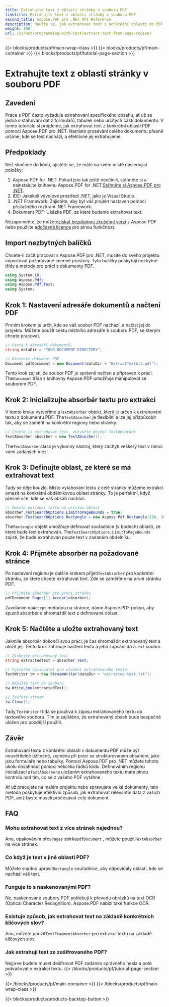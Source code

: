 ```yaml
---
title: Extrahujte text z oblasti stránky v souboru PDF
linktitle: Extrahujte text z oblasti stránky v souboru PDF
second_title: Aspose.PDF pro .NET API Reference
description: Naučte se, jak extrahovat text z konkrétní oblasti do PDF pomocí Aspose.PDF for .NET, pomocí tohoto podrobného průvodce. Efektivně shromažďujte a ukládejte text z vašich dokumentů.
weight: 190
url: /cs/net/programming-with-text/extract-text-from-page-region/
---
```


{{< blocks/products/pf/main-wrap-class >}}
{{< blocks/products/pf/main-container >}}
{{< blocks/products/pf/tutorial-page-section >}}

# Extrahujte text z oblasti stránky v souboru PDF

## Zavedení

Práce s PDF často vyžaduje extrahování specifického obsahu, ať už se jedná o stahování dat z formulářů, tabulek nebo určitých částí dokumentu. V tomto tutoriálu si projdeme, jak extrahovat text z konkrétní oblasti PDF pomocí Aspose.PDF pro .NET. Namísto prosévání celého dokumentu přesně určíme, kde se text nachází, a efektivně jej extrahujeme.

## Předpoklady

Než skočíme do kódu, ujistěte se, že máte na svém místě následující položky:

1.  Aspose.PDF for .NET: Pokud jste tak ještě neučinili, stáhněte si a nainstalujte knihovnu Aspose.PDF for .NET.[Stáhněte si Aspose.PDF pro .NET](https://releases.aspose.com/pdf/net/).
2. IDE: Jakékoli vývojové prostředí .NET, jako je Visual Studio.
3. .NET Framework: Zajistěte, aby byl váš projekt nastaven pomocí příslušného rozhraní .NET Framework.
4. Dokument PDF: Ukázka PDF, ze které budeme extrahovat text.

 Nezapomeňte, že můžete[získat bezplatnou zkušební verzi](https://releases.aspose.com/) z Aspose.PDF nebo použijte a[dočasná licence](https://purchase.aspose.com/temporary-license/) pro plnou funkčnost.

## Import nezbytných balíčků

Chcete-li začít pracovat s Aspose.PDF pro .NET, musíte do svého projektu importovat požadované jmenné prostory. Tyto balíčky poskytují nezbytné třídy a metody pro práci s dokumenty PDF.

```csharp
using System.IO;
using Aspose.Pdf;
using Aspose.Pdf.Text;
using System;
```

## Krok 1: Nastavení adresáře dokumentů a načtení PDF

Prvním krokem je určit, kde se váš soubor PDF nachází, a načíst jej do projektu. Můžete použít cestu místního adresáře k souboru PDF, se kterým chcete pracovat.

```csharp
// Cesta k adresáři dokumentů.
string dataDir = "YOUR DOCUMENT DIRECTORY";

// Otevřete dokument PDF
Document pdfDocument = new Document(dataDir + "ExtractTextAll.pdf");
```

 Tento krok zajistí, že soubor PDF je správně načten a připraven k práci. The`Document` třída z knihovny Aspose.PDF umožňuje manipulovat se souborem PDF.

## Krok 2: Inicializujte absorbér textu pro extrakci

 V tomto kroku vytvoříme a`TextAbsorber` objekt, který je určen k extrahování textu z dokumentu PDF. The`TextAbsorber` je flexibilní a lze jej přizpůsobit tak, aby se zaměřil na konkrétní regiony nebo stránky.

```csharp
// Chcete-li extrahovat text, vytvořte objekt TextAbsorber
TextAbsorber absorber = new TextAbsorber();
```

 The`TextAbsorber`class je výkonný nástroj, který zachytí veškerý text v rámci vámi zadaných mezí.

## Krok 3: Definujte oblast, ze které se má extrahovat text

Tady se děje kouzlo. Místo vytahování textu z celé stránky můžeme extrakci omezit na konkrétní obdélníkovou oblast stránky. To je perfektní, když přesně víte, kde se váš obsah nachází.

```csharp
// Omezte extrakci textu na určitou oblast
absorber.TextSearchOptions.LimitToPageBounds = true;
absorber.TextSearchOptions.Rectangle = new Aspose.Pdf.Rectangle(100, 200, 250, 350);
```

 The`Rectangle` objekt umožňuje definovat souřadnice (v bodech) oblasti, ze které bude text extrahován. The`TextSearchOptions.LimitToPageBounds` zajistí, že bude extrahován pouze text v zadaném obdélníku.

## Krok 4: Přijměte absorbér na požadované stránce

 Po nastavení regionu je dalším krokem přijetí`TextAbsorber` pro konkrétní stránku, ze které chcete extrahovat text. Zde se zaměříme na první stránku PDF.

```csharp
// Přijměte absorbér pro první stránku
pdfDocument.Pages[1].Accept(absorber);
```

 Zavoláním na`Accept` metodou na stránce, dáme Aspose.PDF pokyn, aby spustil absorbér a shromáždil text z definované oblasti.

## Krok 5: Načtěte a uložte extrahovaný text

 Jakmile absorbér dokončí svou práci, je čas shromáždit extrahovaný text a uložit jej. Tento krok zahrnuje načtení textu a jeho zapsání do a`.txt` soubor.

```csharp
// Získejte extrahovaný text
string extractedText = absorber.Text;

// Vytvořte spisovatel pro uložení extrahovaného textu
TextWriter tw = new StreamWriter(dataDir + "extracted-text.txt");

// Napište text do souboru
tw.WriteLine(extractedText);

// Zavřete stream
tw.Close();
```

 Tady,`TextWriter` třída se používá k zápisu extrahovaného textu do textového souboru. Tím je zajištěno, že extrahovaný obsah bude bezpečně uložen pro pozdější použití.

## Závěr

 Extrahování textu z konkrétní oblasti v dokumentu PDF může být neuvěřitelně užitečné, zejména při práci se strukturovaným obsahem, jako jsou formuláře nebo tabulky. Pomocí Aspose.PDF pro .NET můžete tohoto úkolu dosáhnout pomocí několika řádků kódu. Definováním regionu inicializací a`TextAbsorber`a uložením extrahovaného textu máte plnou kontrolu nad tím, co se z vašeho PDF vytáhne.

Ať už pracujete na malém projektu nebo spravujete velké dokumenty, tato metoda poskytuje efektivní způsob, jak extrahovat relevantní data z vašich PDF, aniž byste museli pročesávat celý dokument.

## FAQ

### Mohu extrahovat text z více stránek najednou?
 Ano, opakováním přes`Pages` sbírka`pdfDocument` , můžete použít`TextAbsorber` na více stránek.

### Co když je text v jiné oblasti PDF?
 Můžete snadno upravit`Rectangle` souřadnice, aby odpovídaly oblasti, kde se nachází váš text.

### Funguje to s naskenovanými PDF?
Ne, naskenované soubory PDF potřebují k převodu obrázků na text OCR (Optical Character Recognition). Aspose.PDF nabízí také funkce OCR.

### Existuje způsob, jak extrahovat text na základě konkrétních klíčových slov?
 Ano, můžete použít`TextFragmentAbsorber` pro extrakci textu na základě klíčových slov.

### Jak extrahuji text ze zašifrovaného PDF?
Nejprve budete muset dešifrovat PDF zadáním správného hesla a poté pokračovat v extrakci textu.
{{< /blocks/products/pf/tutorial-page-section >}}

{{< /blocks/products/pf/main-container >}}
{{< /blocks/products/pf/main-wrap-class >}}

{{< blocks/products/products-backtop-button >}}
